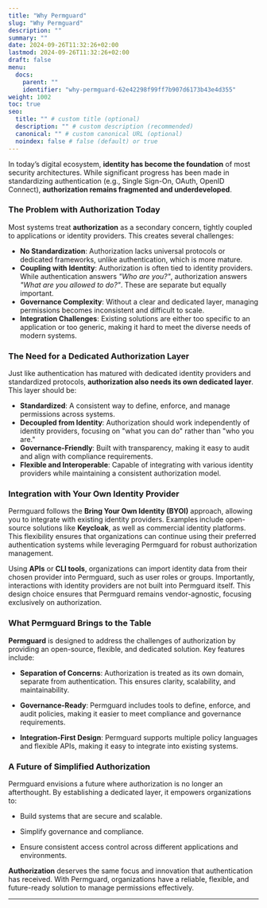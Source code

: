 ```yaml
---
title: "Why Permguard"
slug: "Why Permguard"
description: ""
summary: ""
date: 2024-09-26T11:32:26+02:00
lastmod: 2024-09-26T11:32:26+02:00
draft: false
menu:
  docs:
    parent: ""
    identifier: "why-permguard-62e42298f99ff7b907d6173b43e4d355"
weight: 1002
toc: true
seo:
  title: "" # custom title (optional)
  description: "" # custom description (recommended)
  canonical: "" # custom canonical URL (optional)
  noindex: false # false (default) or true
---
```

In today’s digital ecosystem, **identity has become the foundation** of most security architectures. While significant progress has been made in standardizing authentication (e.g., Single Sign-On, OAuth, OpenID Connect), **authorization remains fragmented and underdeveloped**.

### The Problem with Authorization Today

Most systems treat **authorization** as a secondary concern, tightly coupled to applications or identity providers. This creates several challenges:

- **No Standardization**: Authorization lacks universal protocols or dedicated frameworks, unlike authentication, which is more mature.
- **Coupling with Identity**: Authorization is often tied to identity providers. While authentication answers *"Who are you?"*, authorization answers *"What are you allowed to do?"*. These are separate but equally important.
- **Governance Complexity**: Without a clear and dedicated layer, managing permissions becomes inconsistent and difficult to scale.
- **Integration Challenges**: Existing solutions are either too specific to an application or too generic, making it hard to meet the diverse needs of modern systems.

### The Need for a Dedicated Authorization Layer

Just like authentication has matured with dedicated identity providers and standardized protocols, **authorization also needs its own dedicated layer**. This layer should be:

- **Standardized**: A consistent way to define, enforce, and manage permissions across systems.
- **Decoupled from Identity**: Authorization should work independently of identity providers, focusing on "what you can do" rather than "who you are."
- **Governance-Friendly**: Built with transparency, making it easy to audit and align with compliance requirements.
- **Flexible and Interoperable**: Capable of integrating with various identity providers while maintaining a consistent authorization model.

### Integration with Your Own Identity Provider

Permguard follows the **Bring Your Own Identity (BYOI)** approach, allowing you to integrate with existing identity providers. Examples include open-source solutions like **Keycloak**, as well as commercial identity platforms. This flexibility ensures that organizations can continue using their preferred authentication systems while leveraging Permguard for robust authorization management.

Using **APIs** or **CLI tools**, organizations can import identity data from their chosen provider into Permguard, such as user roles or groups. Importantly, interactions with identity providers are not built into Permguard itself. This design choice ensures that Permguard remains vendor-agnostic, focusing exclusively on authorization.

### What Permguard Brings to the Table

**Permguard** is designed to address the challenges of authorization by providing an open-source, flexible, and dedicated solution. Key features include:

- **Separation of Concerns**: Authorization is treated as its own domain, separate from authentication. This ensures clarity, scalability, and maintainability.

- **Governance-Ready**: Permguard includes tools to define, enforce, and audit policies, making it easier to meet compliance and governance requirements.

- **Integration-First Design**: Permguard supports multiple policy languages and flexible APIs, making it easy to integrate into existing systems.

### A Future of Simplified Authorization

Permguard envisions a future where authorization is no longer an afterthought. By establishing a dedicated layer, it empowers organizations to:

- Build systems that are secure and scalable.

- Simplify governance and compliance.

- Ensure consistent access control across different applications and environments.

**Authorization** deserves the same focus and innovation that authentication has received. With Permguard, organizations have a reliable, flexible, and future-ready solution to manage permissions effectively.

---
